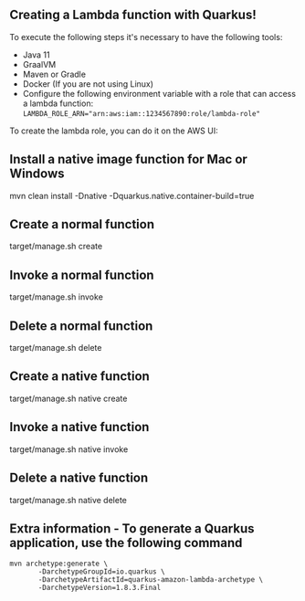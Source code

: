 ## Creating a Lambda function with Quarkus!

To execute the following steps it's necessary to have the following tools:

- Java 11
- GraalVM
- Maven or Gradle
- Docker (If you are not using Linux)
- Configure the following environment variable with a role that can access a lambda function:
    `LAMBDA_ROLE_ARN="arn:aws:iam::1234567890:role/lambda-role"`
    
To create the lambda role, you can do it on the AWS UI:



## Install a native image function for Mac or Windows
mvn clean install -Dnative -Dquarkus.native.container-build=true

## Create a normal function
target/manage.sh create

## Invoke a normal function
target/manage.sh invoke

## Delete a normal function
target/manage.sh delete

## Create a native function
target/manage.sh native create

## Invoke a native function
target/manage.sh native invoke

## Delete a native function
target/manage.sh native delete

## Extra information - To generate a Quarkus application, use the following command

```
mvn archetype:generate \
       -DarchetypeGroupId=io.quarkus \
       -DarchetypeArtifactId=quarkus-amazon-lambda-archetype \
       -DarchetypeVersion=1.8.3.Final
```

